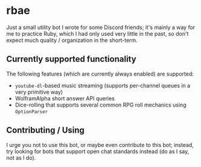 # rbae

Just a small utility bot I wrote for some Discord friends; it's mainly a way for
me to practice Ruby, which I had only used very little in the past, so don't expect
much quality / organization in the short-term.

## Currently supported functionality

The following features (which are currently always enabled) are supported:
- `youtube-dl`-based music streaming (supports per-channel queues in a very primitive way)
- WolframAlpha short answer API queries
- Dice-rolling that supports several common RPG roll mechanics using `OptionParser`

## Contributing / Using

I urge you not to use this bot, or maybe even contribute to this bot; instead, try
looking for bots that support open chat standards instead (do as I say, not as I do).
